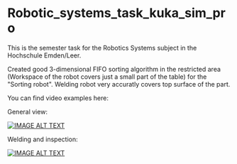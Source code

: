 # Robotic_systems_task_kuka_sim_pro

This is the semester task for the Robotics Systems subject in the Hochschule Emden/Leer.

Created good 3-dimensional FIFO sorting algorithm in the restricted area (Workspace of the robot covers just a small part of the table) for the "Sorting robot".
Welding robot very accuratly covers top surface of the part. 

You can find video examples here:

General view:

[![IMAGE ALT TEXT](http://img.youtube.com/vi/IOQj25fcqhY/0.jpg)](http://www.youtube.com/watch?v=IOQj25fcqhY "Video Title")

Welding and inspection:

[![IMAGE ALT TEXT](http://img.youtube.com/vi/iYBDBP-oVow/0.jpg)](http://www.youtube.com/watch?v=iYBDBP-oVow "Video Title")
